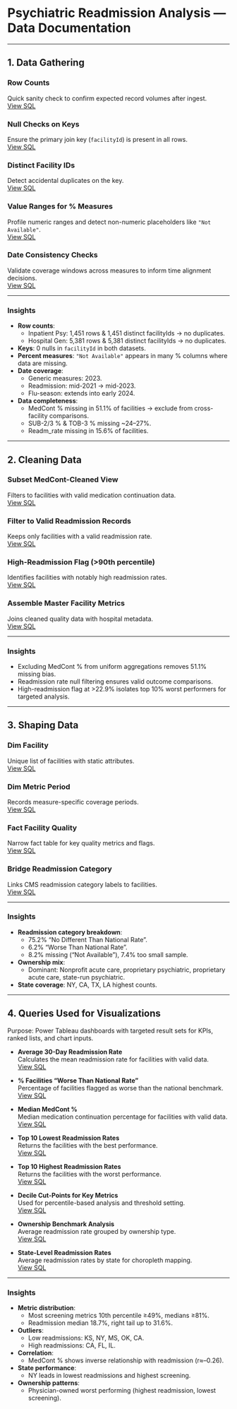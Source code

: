 # Psychiatric Readmission Analysis — Data Documentation

---

## 1. Data Gathering

### Row Counts
Quick sanity check to confirm expected record volumes after ingest.  
[View SQL](../sql_queries/count_rows.sql)

### Null Checks on Keys
Ensure the primary join key (`facilityId`) is present in all rows.  
[View SQL](../sql_queries/null_check_facilityId.sql)

### Distinct Facility IDs
Detect accidental duplicates on the key.  
[View SQL](../sql_queries/distinct_facility_ids.sql)

### Value Ranges for % Measures
Profile numeric ranges and detect non-numeric placeholders like `"Not Available"`.  
[View SQL](../sql_queries/value_ranges_pct_measures.sql)

### Date Consistency Checks
Validate coverage windows across measures to inform time alignment decisions.  
[View SQL](../sql_queries/date_consistency_checks.sql)

---

### Insights
- **Row counts**:
  - Inpatient Psy: 1,451 rows & 1,451 distinct facilityIds → no duplicates.  
  - Hospital Gen: 5,381 rows & 5,381 distinct facilityIds → no duplicates.
- **Keys**: 0 nulls in `facilityId` in both datasets.
- **Percent measures**: `"Not Available"` appears in many % columns where data are missing.
- **Date coverage**:
  - Generic measures: 2023.
  - Readmission: mid-2021 → mid-2023.
  - Flu-season: extends into early 2024.
- **Data completeness**:
  - MedCont % missing in 51.1% of facilities → exclude from cross-facility comparisons.
  - SUB-2/3 % & TOB-3 % missing ~24–27%.
  - Readm_rate missing in 15.6% of facilities.

---

## 2. Cleaning Data

### Subset MedCont-Cleaned View
Filters to facilities with valid medication continuation data.  
[View SQL](../sql_queries/view_medcont_subset.sql)

### Filter to Valid Readmission Records
Keeps only facilities with a valid readmission rate.  
[View SQL](../sql_queries/table_valid_readm_facilities.sql)

### High-Readmission Flag (>90th percentile)
Identifies facilities with notably high readmission rates.  
[View SQL](../sql_queries/table_facilities_with_flags.sql)

### Assemble Master Facility Metrics
Joins cleaned quality data with hospital metadata.  
[View SQL](../sql_queries/table_master_facility_metrics.sql)

---

### Insights
- Excluding MedCont % from uniform aggregations removes 51.1% missing bias.
- Readmission rate null filtering ensures valid outcome comparisons.
- High-readmission flag at >22.9% isolates top 10% worst performers for targeted analysis.

---

## 3. Shaping Data

### Dim Facility
Unique list of facilities with static attributes.  
[View SQL](../sql_queries/dim_facility.sql)

### Dim Metric Period
Records measure-specific coverage periods.  
[View SQL](../sql_queries/dim_metric_period.sql)

### Fact Facility Quality
Narrow fact table for key quality metrics and flags.  
[View SQL](../sql_queries/fact_facility_quality.sql)

### Bridge Readmission Category
Links CMS readmission category labels to facilities.  
[View SQL](../sql_queries/bridge_readm_category.sql)

---

### Insights
- **Readmission category breakdown**:
  - 75.2% “No Different Than National Rate”.
  - 6.2% “Worse Than National Rate”.
  - 8.2% missing (“Not Available”), 7.4% too small sample.
- **Ownership mix**:
  - Dominant: Nonprofit acute care, proprietary psychiatric, proprietary acute care, state-run psychiatric.
- **State coverage**: NY, CA, TX, LA highest counts.

---

## 4. Queries Used for Visualizations

Purpose: Power Tableau dashboards with targeted result sets for KPIs, ranked lists, and chart inputs.

- **Average 30-Day Readmission Rate**  
  Calculates the mean readmission rate for facilities with valid data.  
  [View SQL](../sql_queries/kpi_avg_readmission.sql)

- **% Facilities “Worse Than National Rate”**  
  Percentage of facilities flagged as worse than the national benchmark.  
  [View SQL](../sql_queries/kpi_pct_worse_than_national.sql)

- **Median MedCont %**  
  Median medication continuation percentage for facilities with valid data.  
  [View SQL](../sql_queries/kpi_median_medcont.sql)

- **Top 10 Lowest Readmission Rates**  
  Returns the facilities with the best performance.  
  [View SQL](../sql_queries/top_10_lowest_readmission.sql)

- **Top 10 Highest Readmission Rates**  
  Returns the facilities with the worst performance.  
  [View SQL](../sql_queries/top_10_highest_readmission.sql)

- **Decile Cut-Points for Key Metrics**  
  Used for percentile-based analysis and threshold setting.  
  [View SQL](../sql_queries/decile_cutpoints_metrics.sql)

- **Ownership Benchmark Analysis**  
  Average readmission rate grouped by ownership type.  
  [View SQL](../sql_queries/ownership_type_analysis.sql)

- **State-Level Readmission Rates**  
  Average readmission rates by state for choropleth mapping.  
  [View SQL](../sql_queries/state_avg_readmission.sql)

---

### Insights
- **Metric distribution**:
  - Most screening metrics 10th percentile ≥49%, medians ≥81%.
  - Readmission median 18.7%, right tail up to 31.6%.
- **Outliers**:
  - Low readmissions: KS, NY, MS, OK, CA.
  - High readmissions: CA, FL, IL.
- **Correlation**:
  - MedCont % shows inverse relationship with readmission (r≈–0.26).
- **State performance**:
  - NY leads in lowest readmissions and highest screening.
- **Ownership patterns**:
  - Physician-owned worst performing (highest readmission, lowest screening).

